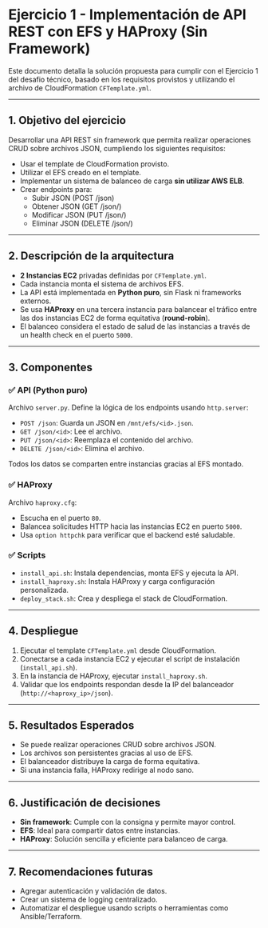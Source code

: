 # Ejercicio 1 - Implementación de API REST con EFS y HAProxy (Sin Framework)

Este documento detalla la solución propuesta para cumplir con el Ejercicio 1 del desafio técnico, basado en los requisitos provistos y utilizando el archivo de CloudFormation `CFTemplate.yml`.

---

## 1. Objetivo del ejercicio

Desarrollar una API REST sin framework que permita realizar operaciones CRUD sobre archivos JSON, cumpliendo los siguientes requisitos:

- Usar el template de CloudFormation provisto.
- Utilizar el EFS creado en el template.
- Implementar un sistema de balanceo de carga **sin utilizar AWS ELB**.
- Crear endpoints para:
  - Subir JSON (POST /json)
  - Obtener JSON (GET /json/<id>)
  - Modificar JSON (PUT /json/<id>)
  - Eliminar JSON (DELETE /json/<id>)

---

## 2. Descripción de la arquitectura

- **2 Instancias EC2** privadas definidas por `CFTemplate.yml`.
- Cada instancia monta el sistema de archivos EFS.
- La API está implementada en **Python puro**, sin Flask ni frameworks externos.
- Se usa **HAProxy** en una tercera instancia para balancear el tráfico entre las dos instancias EC2 de forma equitativa (**round-robin**).
- El balanceo considera el estado de salud de las instancias a través de un health check en el puerto `5000`.

---

## 3. Componentes

### ✅ API (Python puro)
Archivo `server.py`. Define la lógica de los endpoints usando `http.server`:

- `POST /json`: Guarda un JSON en `/mnt/efs/<id>.json`.
- `GET /json/<id>`: Lee el archivo.
- `PUT /json/<id>`: Reemplaza el contenido del archivo.
- `DELETE /json/<id>`: Elimina el archivo.

Todos los datos se comparten entre instancias gracias al EFS montado.

### ✅ HAProxy
Archivo `haproxy.cfg`:

- Escucha en el puerto `80`.
- Balancea solicitudes HTTP hacia las instancias EC2 en puerto `5000`.
- Usa `option httpchk` para verificar que el backend esté saludable.

### ✅ Scripts

- `install_api.sh`: Instala dependencias, monta EFS y ejecuta la API.
- `install_haproxy.sh`: Instala HAProxy y carga configuración personalizada.
- `deploy_stack.sh`: Crea y despliega el stack de CloudFormation.

---

## 4. Despliegue

1. Ejecutar el template `CFTemplate.yml` desde CloudFormation.
2. Conectarse a cada instancia EC2 y ejecutar el script de instalación (`install_api.sh`).
3. En la instancia de HAProxy, ejecutar `install_haproxy.sh`.
4. Validar que los endpoints respondan desde la IP del balanceador (`http://<haproxy_ip>/json`).

---

## 5. Resultados Esperados

- Se puede realizar operaciones CRUD sobre archivos JSON.
- Los archivos son persistentes gracias al uso de EFS.
- El balanceador distribuye la carga de forma equitativa.
- Si una instancia falla, HAProxy redirige al nodo sano.

---

## 6. Justificación de decisiones

- **Sin framework**: Cumple con la consigna y permite mayor control.
- **EFS**: Ideal para compartir datos entre instancias.
- **HAProxy**: Solución sencilla y eficiente para balanceo de carga.

---

## 7. Recomendaciones futuras

- Agregar autenticación y validación de datos.
- Crear un sistema de logging centralizado.
- Automatizar el despliegue usando scripts o herramientas como Ansible/Terraform.

